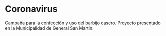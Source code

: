 # Coronavirus
Campaña para la confección y uso del barbijo casero. Proyecto presentado en la Municipalidad de General San Martin.
